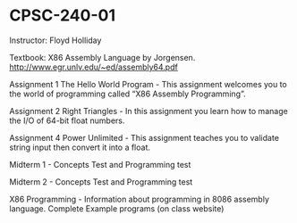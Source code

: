 # CPSC-240-01 

Instructor: Floyd Holliday

Textbook: X86 Assembly Language by Jorgensen. http://www.egr.unlv.edu/~ed/assembly64.pdf

Assignment 1 The Hello World Program - This assignment welcomes you to the world of programming called “X86 Assembly Programming”.

Assignment 2 Right Triangles - In this assignment you learn how to manage the I/O of 64-bit float numbers.

Assignment 4 Power Unlimited - This assignment teaches you to validate string input then convert it into a float.

Midterm 1 - Concepts Test and Programming test

Midterm 2 - Concepts Test and Programming test

X86 Programming - Information about programming in 8086 assembly language. Complete Example programs (on class website)

